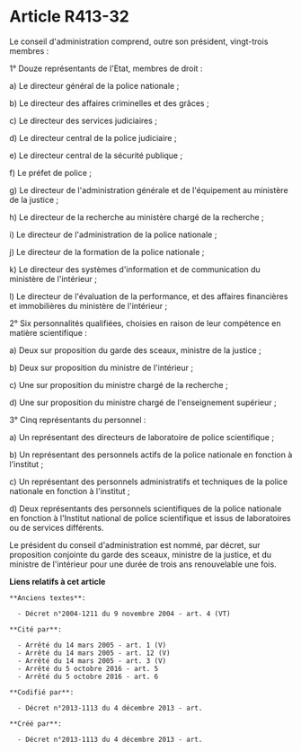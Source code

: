 # Article R413-32

Le conseil d'administration comprend, outre son président, vingt-trois membres :

1° Douze représentants de l'Etat, membres de droit :

a) Le directeur général de la police nationale ;

b) Le directeur des affaires criminelles et des grâces ;

c) Le directeur des services judiciaires ;

d) Le directeur central de la police judiciaire ;

e) Le directeur central de la sécurité publique ;

f) Le préfet de police ;

g) Le directeur de l'administration générale et de l'équipement au ministère de la justice ;

h) Le directeur de la recherche au ministère chargé de la recherche ;

i) Le directeur de l'administration de la police nationale ;

j) Le directeur de la formation de la police nationale ;

k) Le directeur des systèmes d'information et de communication du ministère de l'intérieur ;

l) Le directeur de l'évaluation de la performance, et des affaires financières et immobilières du ministère de l'intérieur ;

2° Six personnalités qualifiées, choisies en raison de leur compétence en matière scientifique :

a) Deux sur proposition du garde des sceaux, ministre de la justice ;

b) Deux sur proposition du ministre de l'intérieur ;

c) Une sur proposition du ministre chargé de la recherche ;

d) Une sur proposition du ministre chargé de l'enseignement supérieur ;

3° Cinq représentants du personnel :

a) Un représentant des directeurs de laboratoire de police scientifique ;

b) Un représentant des personnels actifs de la police nationale en fonction à l'institut ;

c) Un représentant des personnels administratifs et techniques de la police nationale en fonction à l'institut ;

d) Deux représentants des personnels scientifiques de la police nationale en fonction à l'Institut national de police
scientifique et issus de laboratoires ou de services différents.

Le président du conseil d'administration est nommé, par décret, sur proposition conjointe du garde des sceaux, ministre de la
justice, et du ministre de l'intérieur pour une durée de trois ans renouvelable une fois.

**Liens relatifs à cet article**

	**Anciens textes**:

	  - Décret n°2004-1211 du 9 novembre 2004 - art. 4 (VT)

	**Cité par**:

	  - Arrêté du 14 mars 2005 - art. 1 (V)
	  - Arrêté du 14 mars 2005 - art. 12 (V)
	  - Arrêté du 14 mars 2005 - art. 3 (V)
	  - Arrêté du 5 octobre 2016 - art. 5
	  - Arrêté du 5 octobre 2016 - art. 6

	**Codifié par**:

	  - Décret n°2013-1113 du 4 décembre 2013 - art.

	**Créé par**:

	  - Décret n°2013-1113 du 4 décembre 2013 - art.
